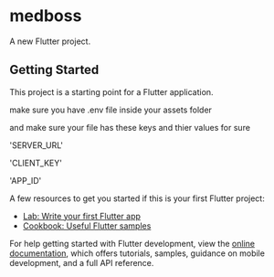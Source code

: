 # medboss

A new Flutter project.

## Getting Started

This project is a starting point for a Flutter application.

make sure you have .env file inside your assets folder 

and make sure your file has these keys and thier values for sure

'SERVER_URL'

'CLIENT_KEY'

'APP_ID'



A few resources to get you started if this is your first Flutter project:

- [Lab: Write your first Flutter app](https://docs.flutter.dev/get-started/codelab)
- [Cookbook: Useful Flutter samples](https://docs.flutter.dev/cookbook)

For help getting started with Flutter development, view the
[online documentation](https://docs.flutter.dev/), which offers tutorials,
samples, guidance on mobile development, and a full API reference.
